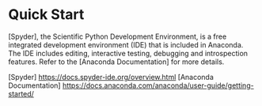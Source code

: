 # Quick Start 
[Spyder], the Scientific Python Development Environment, is a free integrated development environment (IDE) that is included in Anaconda. The IDE includes editing, interactive testing, debugging and introspection features. Refer to the [Anaconda Documentation] for more details. 





[Spyder] <https://docs.spyder-ide.org/overview.html>
[Anaconda Documentation] <https://docs.anaconda.com/anaconda/user-guide/getting-started/>
